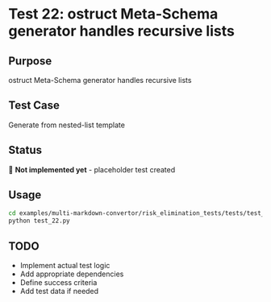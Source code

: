 # Test 22: ostruct Meta-Schema generator handles recursive lists

## Purpose
ostruct Meta-Schema generator handles recursive lists

## Test Case
Generate from nested-list template

## Status
🚧 **Not implemented yet** - placeholder test created

## Usage
```bash
cd examples/multi-markdown-convertor/risk_elimination_tests/tests/test_22_ostruct_meta_schema
python test_22.py
```

## TODO
- Implement actual test logic
- Add appropriate dependencies
- Define success criteria
- Add test data if needed
